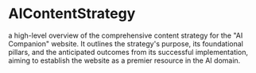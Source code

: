 # AIContentStrategy
a high-level overview of the comprehensive content strategy for the "AI Companion" website. It outlines the strategy's purpose, its foundational pillars, and the anticipated outcomes from its successful implementation, aiming to establish the website as a premier resource in the AI domain.
